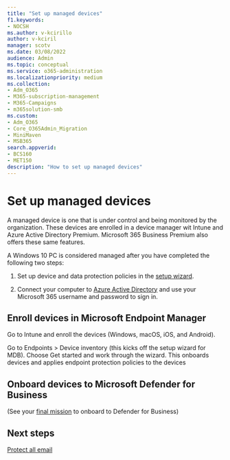 ```yaml
---
title: "Set up managed devices"
f1.keywords:
- NOCSH
ms.author: v-kcirillo
author: v-kciril
manager: scotv
ms.date: 03/08/2022
audience: Admin
ms.topic: conceptual
ms.service: o365-administration
ms.localizationpriority: medium
ms.collection: 
- Adm_O365
- M365-subscription-management 
- M365-Campaigns
- m365solution-smb
ms.custom:
- Adm_O365
- Core_O365Admin_Migration
- MiniMaven
- MSB365
search.appverid:
- BCS160
- MET150
description: "How to set up managed devices"
---
```


# Set up managed devices

A managed device is one that is under control and being monitored by the organization. These devices are enrolled in a device manager wit Intune and Azure Active Directory Premium. Microsoft 365 Business Premium also offers these same features. 

A Windows 10 PC is considered managed after you have completed the following two steps:

1. Set up device and data protection policies in the [setup  wizard](../business/set-up.md).

2. Connect your computer to [Azure Active Directory](../business/set-up-windows-devices.md) and use your Microsoft 365 username and password to sign in. 

<!--3. Enroll the device in Endpoint Manager. --->

## Enroll devices in Microsoft Endpoint Manager

Go to Intune and enroll the devices (Windows, macOS, iOS, and Android).

<!---
endpoint.microsoft.com > Microsoft Endpoint Manager admin center > Devices/Enroll devices

OR FROM THE DASHBOARD...?

### For Windows enrollment:

1. Select Windows > Windows enrollment 
1. From the enrollment methods listed, select Automatic enrollment.

### For iOS enrollment:

1. Select iOS > iOS enrollment
1. From the list of policies, select a policy to see its details.
1. Select Properties to manage the policy.
1. Select Settings > System Security and configure security details in Intune.
1. Look at configuration profiles. 
1. Create a profile and push it to the devices in your organization, as needed.

### For Android enrollment:

1. Select Android > Android enrollment.
1. Choose Managed Google Play and grant Microsoft permission to send information to Google.

--->


Go to Endpoints > Device inventory (this kicks off the setup wizard for MDB). Choose Get started and work through the wizard. This onboards devices and applies endpoint protection policies to the devices

## Onboard devices to Microsoft Defender for Business

(See your [final mission](m365bp-protect-devices.md) to onboard to Defender for Business)

## Next steps

[Protect all email](m365bp-protect-email-overview.md)

<!---Should maybe just be the next objective, to keep them in this section (Install Office apps...).--->
